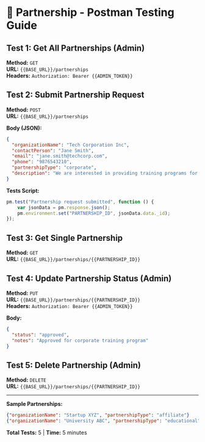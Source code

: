 # 🧪 Partnership - Postman Testing Guide

## Test 1: Get All Partnerships (Admin)
**Method:** `GET`  
**URL:** `{{BASE_URL}}/partnerships`  
**Headers:** `Authorization: Bearer {{ADMIN_TOKEN}}`

## Test 2: Submit Partnership Request
**Method:** `POST`  
**URL:** `{{BASE_URL}}/partnerships`

**Body (JSON):**
```json
{
  "organizationName": "Tech Corporation Inc",
  "contactPerson": "Jane Smith",
  "email": "jane.smith@techcorp.com",
  "phone": "9876543210",
  "partnershipType": "corporate",
  "description": "We are interested in providing training programs for our 500+ employees. Looking for customized courses in web development, data science, and cloud computing."
}
```

**Tests Script:**
```javascript
pm.test("Partnership request submitted", function () {
    var jsonData = pm.response.json();
    pm.environment.set("PARTNERSHIP_ID", jsonData.data._id);
});
```

## Test 3: Get Single Partnership
**Method:** `GET`  
**URL:** `{{BASE_URL}}/partnerships/{{PARTNERSHIP_ID}}`

## Test 4: Update Partnership Status (Admin)
**Method:** `PUT`  
**URL:** `{{BASE_URL}}/partnerships/{{PARTNERSHIP_ID}}`  
**Headers:** `Authorization: Bearer {{ADMIN_TOKEN}}`

**Body:**
```json
{
  "status": "approved",
  "notes": "Approved for corporate training program"
}
```

## Test 5: Delete Partnership (Admin)
**Method:** `DELETE`  
**URL:** `{{BASE_URL}}/partnerships/{{PARTNERSHIP_ID}}`

---

**Sample Partnerships:**
```json
{"organizationName": "Startup XYZ", "partnershipType": "affiliate"}
{"organizationName": "University ABC", "partnershipType": "educational"}
```

**Total Tests:** 5 | **Time:** 5 minutes


